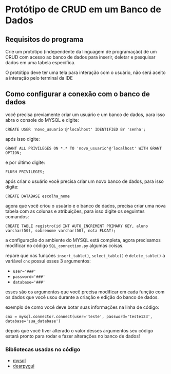 # Protótipo de CRUD em um Banco de Dados

## Requisitos do programa
Crie um protótipo (independente da linguagem de programação) de um CRUD com acesso ao banco de dados para inserir, deletar e pesquisar dados em uma tabela específica.

O protótipo deve ter uma tela para interação com o usuário, não será aceito a interação pelo terminal da IDE

## Como configurar a conexão com o banco de dados
você precisa previamente criar um usuário e um banco de dados, para isso abra o console do MYSQL e digite:

`CREATE USER 'novo_usuario'@'localhost' IDENTIFIED BY 'senha';`

após isso digite:

 `GRANT ALL PRIVILEGES ON *.* TO 'novo_usuario'@'localhost' WITH GRANT OPTION;` 

 e por último digite: 
 
 `FLUSH PRIVILEGES;`

 após criar o usuário você precisa criar um novo banco de dados, para isso digite:

`CREATE DATABASE escolha_nome`

 agora que você criou o usuário e o banco de dados, precisa criar uma nova tabela com as colunas e atribuições, para isso digite os seguintes comandos:

 `CREATE TABLE registro(id INT AUTO_INCREMENT PRIMARY KEY, aluno varchar(50), sobrenome varchar(50), nota FLOAT);`


 a configuração do ambiente do MYSQL está completa, agora precisamos modificar no código `SQL_connection.py` algumas coisas.

repare que nas funções `insert_table()`, `select_table()` e `delete_table()` a variável `cnx` possui esses 3 argumentos:
* `user='###'`
* `password='###'`
* `database='###'`

esses são os argumentos que você precisa modificar em cada função com os dados que você usou durante a criação e edição do banco de dados. 

exemplo de como você deve botar suas informações na linha de código:

`cnx = mysql.connector.connect(user='teste', password='teste123', database='sua_database')`

depois que você tiver alterado o valor desses argumentos seu código estará pronto para rodar e fazer alterações no banco de dados!

### Bibliotecas usadas no código
* [mysql](https://dev.mysql.com/doc/connector-python/en/)
* [dearpygui](https://dearpygui.readthedocs.io/en/latest/tutorials/first-steps.html)
